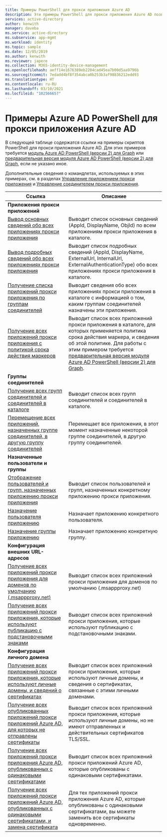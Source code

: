 ```yaml
---
title: Примеры PowerShell для прокси приложения Azure AD
description: Эти примеры PowerShell для прокси приложения Azure AD позволяют получить сведения о приложениях и соединителях прокси приложения, доступных в каталоге, назначить приложениям пользователей и группы, а также получить сведения о сертификатах.
services: active-directory
author: kenwith
manager: daveba
ms.service: active-directory
ms.subservice: app-mgmt
ms.workload: identity
ms.topic: sample
ms.date: 12/05/2019
ms.author: kenwith
ms.reviewer: japere
ms.collection: M365-identity-device-management
ms.openlocfilehash: aeff14e1676389eb2204cad45ea7b00d5aa9796b
ms.sourcegitcommit: 7edadd4bf8f354abca0b253b3af98836212edd93
ms.translationtype: HT
ms.contentlocale: ru-RU
ms.lasthandoff: 03/10/2021
ms.locfileid: "102566657"
---
```

# <a name="azure-ad-powershell-examples-for-azure-ad-application-proxy"></a>Примеры Azure AD PowerShell для прокси приложения Azure AD

В следующей таблице содержатся ссылки на примеры скриптов PowerShell для прокси приложения Azure AD. Для этих примеров требуется [модуль Azure AD PowerShell (версии 2) для Graph](/powershell/azure/active-directory/install-adv2) или [предварительная версия модуля Azure AD PowerShell (версии 2) для Graph](/powershell/azure/active-directory/install-adv2?view=azureadps-2.0-preview&preserve-view=true), если не указано иное.


Дополнительные сведения о командлетах, используемых в этих примерах, см. в разделах [Управление приложением прокси приложения](/powershell/module/azuread/#application_proxy_application_management) и [Управление соединителем прокси приложения](/powershell/module/azuread/#application_proxy_connector_management).

| Ссылка | Описание |
|---|---|
|**Приложения прокси приложений**||
| [Вывод основных сведений обо всех приложениях прокси приложения](scripts/powershell-get-all-app-proxy-apps-basic.md) | Выводит список основных сведений (AppId, DisplayName, ObjId) по всем приложениям прокси приложения в каталоге. |
| [Вывод подробных сведений обо всех приложениях прокси приложения](scripts/powershell-get-all-app-proxy-apps-extended.md) | Выводит список подробных сведений (AppId, DisplayName, ExternalUrl, InternalUrl, ExternalAuthenticationType) обо всех приложениях прокси приложения в каталоге.  |
| [Получение списка приложений прокси приложения по группам соединителей](scripts/powershell-get-all-app-proxy-apps-by-connector-group.md) | Выводит сведения обо всех приложениях прокси приложения в каталоге с информацией о том, каким группам соединителей назначены эти приложения. |
| [Получение всех приложений прокси приложения с политикой срока действия маркеров](scripts/powershell-get-all-app-proxy-apps-with-policy.md) | Выводит список всех приложений прокси приложения в каталоге, для которых применяется политика срока действия маркера, и сведения об этой политике. Для работы с этим примером требуется [предварительная версия модуля Azure AD PowerShell (версии 2) для Graph](/powershell/azure/active-directory/install-adv2?view=azureadps-2.0-preview). |
|**Группы соединителей**||
| [Получение всех групп соединителей и соединителей в каталоге](scripts/powershell-get-all-connectors.md) | Выводит список всех групп соединителей и соединителей в каталоге. |
| [Перемещение всех приложений, назначенных группе соединителей, в другую группу соединителей](scripts/powershell-move-all-apps-to-connector-group.md) | Перемещает все приложения, в этот момент назначенные некоторой группе соединителей, в другую группу соединителей. |
|**Назначенные пользователи и группы**||
| [Отображение пользователей и групп, назначенных приложению прокси приложения](scripts/powershell-display-users-group-of-app.md) | Выводит список пользователей и групп, назначенных конкретному приложению прокси приложения. |
| [Назначение пользователя приложению](scripts/powershell-assign-user-to-app.md) | Назначает приложению конкретного пользователя. |
| [Назначение группы приложению](scripts/powershell-assign-group-to-app.md) | Назначает приложению конкретную группу. |
|**Конфигурация внешних URL-адресов**||
| [Получение всех приложений прокси приложения для доменов по умолчанию (.msappproxy.net)](scripts/powershell-get-all-default-domain-apps.md)  | Выводит список всех приложений прокси приложения для доменов по умолчанию (.msappproxy.net) |
| [Получение всех приложений прокси приложения, которые используют публикацию с подстановочными знаками](scripts/powershell-get-all-wildcard-apps.md) | Выводит список всех приложений прокси приложения, которые используют публикацию с подстановочными знаками. |
|**Конфигурация личного домена**||
| [Получение всех приложений прокси приложения, которые используют личные домены, и сведений о сертификатах](scripts/powershell-get-all-custom-domains-and-certs.md) | Выводит список всех приложений прокси приложения, которые используют личные домены, и сведения о сертификатах, связанные с этими личными доменами. |
| [Получение всех опубликованных приложений прокси приложений Azure AD, для которых не отправлены сертификаты](scripts/powershell-get-all-custom-domain-no-cert.md) | Выводит список всех приложений прокси приложения, которые используют личные домены, но не имеют отправленных и действительных сертификатов TLS/SSL. |
| [Получение всех приложений прокси приложения Azure AD, опубликованных с одинаковыми сертификатами](scripts/powershell-get-custom-domain-identical-cert.md) | Выводит список всех приложений прокси приложений Azure AD, которые опубликованы с одинаковыми сертификатами. |
| [Получение всех приложений прокси приложений Azure AD, опубликованных с одинаковыми сертификатами, и замена сертификата](scripts/powershell-get-custom-domain-replace-cert.md) | Для тех приложений прокси приложения Azure AD, которые опубликованы с одинаковыми сертификатами, вы можете заменить все сертификаты одновременно. |
